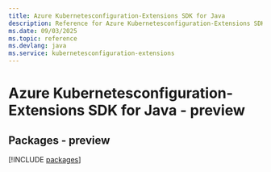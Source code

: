 ```yaml
---
title: Azure Kubernetesconfiguration-Extensions SDK for Java
description: Reference for Azure Kubernetesconfiguration-Extensions SDK for Java
ms.date: 09/03/2025
ms.topic: reference
ms.devlang: java
ms.service: kubernetesconfiguration-extensions
---
```

# Azure Kubernetesconfiguration-Extensions SDK for Java - preview
## Packages - preview
[!INCLUDE [packages](kubernetesconfiguration-extensions-index.md)]